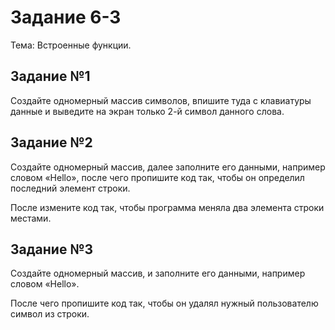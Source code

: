 # Задание 6-3

Тема: Встроенные функции.

## Задание №1

Создайте одномерный массив символов, впишите туда с клавиатуры данные и выведите на экран только 2-й символ данного
слова.

## Задание №2

Создайте одномерный массив, далее заполните его данными, например словом «Hello», после чего пропишите код так, чтобы он
определил последний элемент строки.

После измените код так, чтобы программа меняла два элемента строки местами.

## Задание №3

Создайте одномерный массив, и заполните его данными, например словом «Hello».

После чего пропишите код так, чтобы он удалял нужный пользователю символ из строки.





